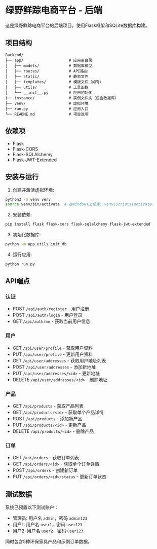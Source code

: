 # 绿野鲜踪电商平台 - 后端

这是绿野鲜踪电商平台的后端项目，使用Flask框架和SQLite数据库构建。

## 项目结构

```
Backend/
├── app/                    # 应用主目录
│   ├── models/             # 数据库模型
│   ├── routes/             # API路由
│   ├── static/             # 静态文件
│   ├── templates/          # 模板文件（如有）
│   ├── utils/              # 工具函数
│   └── __init__.py         # 应用初始化
├── instance/               # 实例文件夹（包含数据库）
├── venv/                   # 虚拟环境
├── run.py                  # 应用入口
└── README.md               # 项目说明
```

## 依赖项

- Flask
- Flask-CORS
- Flask-SQLAlchemy
- Flask-JWT-Extended

## 安装与运行

1. 创建并激活虚拟环境:

```bash
python3 -m venv venv
source venv/bin/activate  # 在Windows上使用: venv\Scripts\activate
```

2. 安装依赖:

```bash
pip install flask flask-cors flask-sqlalchemy flask-jwt-extended
```

3. 初始化数据库:

```bash
python -m app.utils.init_db
```

4. 运行应用:

```bash
python run.py
```

## API端点

### 认证

- POST `/api/auth/register` - 用户注册
- POST `/api/auth/login` - 用户登录
- GET `/api/auth/me` - 获取当前用户信息

### 用户

- GET `/api/user/profile` - 获取用户资料
- PUT `/api/user/profile` - 更新用户资料
- GET `/api/user/addresses` - 获取用户地址列表
- POST `/api/user/addresses` - 添加新地址
- PUT `/api/user/addresses/<id>` - 更新地址
- DELETE `/api/user/addresses/<id>` - 删除地址

### 产品

- GET `/api/products` - 获取产品列表
- GET `/api/products/<id>` - 获取单个产品详情
- POST `/api/products` - 添加新产品
- PUT `/api/products/<id>` - 更新产品
- DELETE `/api/products/<id>` - 删除产品

### 订单

- GET `/api/orders` - 获取订单列表
- GET `/api/orders/<id>` - 获取单个订单详情
- POST `/api/orders` - 创建新订单
- PUT `/api/orders/<id>/status` - 更新订单状态

## 测试数据

系统已预置以下测试账户：

- 管理员: 用户名 `admin`，密码 `admin123`
- 用户1: 用户名 `user1`，密码 `user123`
- 用户2: 用户名 `user2`，密码 `user123`

同时包含5种环保家具产品和示例订单数据。 
